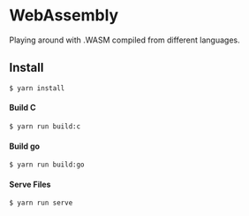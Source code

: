 # WebAssembly
Playing around with .WASM compiled from different languages.

## Install
````text
$ yarn install
````

#### Build C
````text
$ yarn run build:c
````

#### Build go
````text
$ yarn run build:go
````

#### Serve Files
````text
$ yarn run serve
````